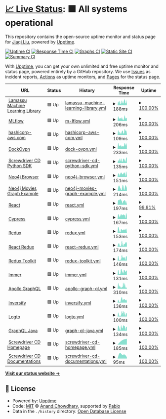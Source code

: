 # [📈 Live Status](https://status.qubitpi.org): <!--live status--> **🟩 All systems operational**

This repository contains the open-source uptime monitor and status page for [Jiaqi Liu](www.qubitpi.org), powered by [Upptime](https://github.com/upptime/upptime).

[![Uptime CI](https://github.com/QubitPi/documentation-status/workflows/Uptime%20CI/badge.svg)](https://github.com/QubitPi/documentation-status/actions?query=workflow%3A%22Uptime+CI%22)
[![Response Time CI](https://github.com/QubitPi/documentation-status/workflows/Response%20Time%20CI/badge.svg)](https://github.com/QubitPi/documentation-status/actions?query=workflow%3A%22Response+Time+CI%22)
[![Graphs CI](https://github.com/QubitPi/documentation-status/workflows/Graphs%20CI/badge.svg)](https://github.com/QubitPi/documentation-status/actions?query=workflow%3A%22Graphs+CI%22)
[![Static Site CI](https://github.com/QubitPi/documentation-status/workflows/Static%20Site%20CI/badge.svg)](https://github.com/QubitPi/documentation-status/actions?query=workflow%3A%22Static+Site+CI%22)
[![Summary CI](https://github.com/QubitPi/documentation-status/workflows/Summary%20CI/badge.svg)](https://github.com/QubitPi/documentation-status/actions?query=workflow%3A%22Summary+CI%22)

With [Upptime](https://upptime.js.org), you can get your own unlimited and free uptime monitor and status page, powered entirely by a GitHub repository. We use [Issues](https://github.com/QubitPi/documentation-status/issues) as incident reports, [Actions](https://github.com/QubitPi/documentation-status/actions) as uptime monitors, and [Pages](https://status.qubitpi.org) for the status page.

<!--start: status pages-->
<!-- This summary is generated by Upptime (https://github.com/upptime/upptime) -->
<!-- Do not edit this manually, your changes will be overwritten -->
<!-- prettier-ignore -->
| URL | Status | History | Response Time | Uptime |
| --- | ------ | ------- | ------------- | ------ |
| <img alt="" src="https://icons.duckduckgo.com/ip3/docs.lamassu.dev.ico" height="13"> [Lamassu Machine Learning Library](https://docs.lamassu.dev/en/latest/) | 🟩 Up | [lamassu-machine-learning-library.yml](https://github.com/QubitPi/documentation-status/commits/HEAD/history/lamassu-machine-learning-library.yml) | <details><summary><img alt="Response time graph" src="./graphs/lamassu-machine-learning-library/response-time-week.png" height="20"> 188ms</summary><br><a href="https://status.qubitpi.org/history/lamassu-machine-learning-library"><img alt="Response time 175" src="https://img.shields.io/endpoint?url=https%3A%2F%2Fraw.githubusercontent.com%2FQubitPi%2Fdocumentation-status%2FHEAD%2Fapi%2Flamassu-machine-learning-library%2Fresponse-time.json"></a><br><a href="https://status.qubitpi.org/history/lamassu-machine-learning-library"><img alt="24-hour response time 246" src="https://img.shields.io/endpoint?url=https%3A%2F%2Fraw.githubusercontent.com%2FQubitPi%2Fdocumentation-status%2FHEAD%2Fapi%2Flamassu-machine-learning-library%2Fresponse-time-day.json"></a><br><a href="https://status.qubitpi.org/history/lamassu-machine-learning-library"><img alt="7-day response time 188" src="https://img.shields.io/endpoint?url=https%3A%2F%2Fraw.githubusercontent.com%2FQubitPi%2Fdocumentation-status%2FHEAD%2Fapi%2Flamassu-machine-learning-library%2Fresponse-time-week.json"></a><br><a href="https://status.qubitpi.org/history/lamassu-machine-learning-library"><img alt="30-day response time 176" src="https://img.shields.io/endpoint?url=https%3A%2F%2Fraw.githubusercontent.com%2FQubitPi%2Fdocumentation-status%2FHEAD%2Fapi%2Flamassu-machine-learning-library%2Fresponse-time-month.json"></a><br><a href="https://status.qubitpi.org/history/lamassu-machine-learning-library"><img alt="1-year response time 175" src="https://img.shields.io/endpoint?url=https%3A%2F%2Fraw.githubusercontent.com%2FQubitPi%2Fdocumentation-status%2FHEAD%2Fapi%2Flamassu-machine-learning-library%2Fresponse-time-year.json"></a></details> | <details><summary><a href="https://status.qubitpi.org/history/lamassu-machine-learning-library">100.00%</a></summary><a href="https://status.qubitpi.org/history/lamassu-machine-learning-library"><img alt="All-time uptime 100.00%" src="https://img.shields.io/endpoint?url=https%3A%2F%2Fraw.githubusercontent.com%2FQubitPi%2Fdocumentation-status%2FHEAD%2Fapi%2Flamassu-machine-learning-library%2Fuptime.json"></a><br><a href="https://status.qubitpi.org/history/lamassu-machine-learning-library"><img alt="24-hour uptime 100.00%" src="https://img.shields.io/endpoint?url=https%3A%2F%2Fraw.githubusercontent.com%2FQubitPi%2Fdocumentation-status%2FHEAD%2Fapi%2Flamassu-machine-learning-library%2Fuptime-day.json"></a><br><a href="https://status.qubitpi.org/history/lamassu-machine-learning-library"><img alt="7-day uptime 100.00%" src="https://img.shields.io/endpoint?url=https%3A%2F%2Fraw.githubusercontent.com%2FQubitPi%2Fdocumentation-status%2FHEAD%2Fapi%2Flamassu-machine-learning-library%2Fuptime-week.json"></a><br><a href="https://status.qubitpi.org/history/lamassu-machine-learning-library"><img alt="30-day uptime 100.00%" src="https://img.shields.io/endpoint?url=https%3A%2F%2Fraw.githubusercontent.com%2FQubitPi%2Fdocumentation-status%2FHEAD%2Fapi%2Flamassu-machine-learning-library%2Fuptime-month.json"></a><br><a href="https://status.qubitpi.org/history/lamassu-machine-learning-library"><img alt="1-year uptime 100.00%" src="https://img.shields.io/endpoint?url=https%3A%2F%2Fraw.githubusercontent.com%2FQubitPi%2Fdocumentation-status%2FHEAD%2Fapi%2Flamassu-machine-learning-library%2Fuptime-year.json"></a></details>
| <img alt="" src="https://icons.duckduckgo.com/ip3/mlflow.qubitpi.org.ico" height="13"> [MLflow](https://mlflow.qubitpi.org/) | 🟩 Up | [m-lflow.yml](https://github.com/QubitPi/documentation-status/commits/HEAD/history/m-lflow.yml) | <details><summary><img alt="Response time graph" src="./graphs/m-lflow/response-time-week.png" height="20"> 206ms</summary><br><a href="https://status.qubitpi.org/history/m-lflow"><img alt="Response time 215" src="https://img.shields.io/endpoint?url=https%3A%2F%2Fraw.githubusercontent.com%2FQubitPi%2Fdocumentation-status%2FHEAD%2Fapi%2Fm-lflow%2Fresponse-time.json"></a><br><a href="https://status.qubitpi.org/history/m-lflow"><img alt="24-hour response time 195" src="https://img.shields.io/endpoint?url=https%3A%2F%2Fraw.githubusercontent.com%2FQubitPi%2Fdocumentation-status%2FHEAD%2Fapi%2Fm-lflow%2Fresponse-time-day.json"></a><br><a href="https://status.qubitpi.org/history/m-lflow"><img alt="7-day response time 206" src="https://img.shields.io/endpoint?url=https%3A%2F%2Fraw.githubusercontent.com%2FQubitPi%2Fdocumentation-status%2FHEAD%2Fapi%2Fm-lflow%2Fresponse-time-week.json"></a><br><a href="https://status.qubitpi.org/history/m-lflow"><img alt="30-day response time 215" src="https://img.shields.io/endpoint?url=https%3A%2F%2Fraw.githubusercontent.com%2FQubitPi%2Fdocumentation-status%2FHEAD%2Fapi%2Fm-lflow%2Fresponse-time-month.json"></a><br><a href="https://status.qubitpi.org/history/m-lflow"><img alt="1-year response time 215" src="https://img.shields.io/endpoint?url=https%3A%2F%2Fraw.githubusercontent.com%2FQubitPi%2Fdocumentation-status%2FHEAD%2Fapi%2Fm-lflow%2Fresponse-time-year.json"></a></details> | <details><summary><a href="https://status.qubitpi.org/history/m-lflow">100.00%</a></summary><a href="https://status.qubitpi.org/history/m-lflow"><img alt="All-time uptime 99.47%" src="https://img.shields.io/endpoint?url=https%3A%2F%2Fraw.githubusercontent.com%2FQubitPi%2Fdocumentation-status%2FHEAD%2Fapi%2Fm-lflow%2Fuptime.json"></a><br><a href="https://status.qubitpi.org/history/m-lflow"><img alt="24-hour uptime 100.00%" src="https://img.shields.io/endpoint?url=https%3A%2F%2Fraw.githubusercontent.com%2FQubitPi%2Fdocumentation-status%2FHEAD%2Fapi%2Fm-lflow%2Fuptime-day.json"></a><br><a href="https://status.qubitpi.org/history/m-lflow"><img alt="7-day uptime 100.00%" src="https://img.shields.io/endpoint?url=https%3A%2F%2Fraw.githubusercontent.com%2FQubitPi%2Fdocumentation-status%2FHEAD%2Fapi%2Fm-lflow%2Fuptime-week.json"></a><br><a href="https://status.qubitpi.org/history/m-lflow"><img alt="30-day uptime 99.47%" src="https://img.shields.io/endpoint?url=https%3A%2F%2Fraw.githubusercontent.com%2FQubitPi%2Fdocumentation-status%2FHEAD%2Fapi%2Fm-lflow%2Fuptime-month.json"></a><br><a href="https://status.qubitpi.org/history/m-lflow"><img alt="1-year uptime 99.47%" src="https://img.shields.io/endpoint?url=https%3A%2F%2Fraw.githubusercontent.com%2FQubitPi%2Fdocumentation-status%2FHEAD%2Fapi%2Fm-lflow%2Fuptime-year.json"></a></details>
| <img alt="" src="https://icons.duckduckgo.com/ip3/hashicorp-aws.com.ico" height="13"> [hashicorp-aws.com](https://hashicorp-aws.com/) | 🟩 Up | [hashicorp-aws-com.yml](https://github.com/QubitPi/documentation-status/commits/HEAD/history/hashicorp-aws-com.yml) | <details><summary><img alt="Response time graph" src="./graphs/hashicorp-aws-com/response-time-week.png" height="20"> 109ms</summary><br><a href="https://status.qubitpi.org/history/hashicorp-aws-com"><img alt="Response time 112" src="https://img.shields.io/endpoint?url=https%3A%2F%2Fraw.githubusercontent.com%2FQubitPi%2Fdocumentation-status%2FHEAD%2Fapi%2Fhashicorp-aws-com%2Fresponse-time.json"></a><br><a href="https://status.qubitpi.org/history/hashicorp-aws-com"><img alt="24-hour response time 110" src="https://img.shields.io/endpoint?url=https%3A%2F%2Fraw.githubusercontent.com%2FQubitPi%2Fdocumentation-status%2FHEAD%2Fapi%2Fhashicorp-aws-com%2Fresponse-time-day.json"></a><br><a href="https://status.qubitpi.org/history/hashicorp-aws-com"><img alt="7-day response time 109" src="https://img.shields.io/endpoint?url=https%3A%2F%2Fraw.githubusercontent.com%2FQubitPi%2Fdocumentation-status%2FHEAD%2Fapi%2Fhashicorp-aws-com%2Fresponse-time-week.json"></a><br><a href="https://status.qubitpi.org/history/hashicorp-aws-com"><img alt="30-day response time 111" src="https://img.shields.io/endpoint?url=https%3A%2F%2Fraw.githubusercontent.com%2FQubitPi%2Fdocumentation-status%2FHEAD%2Fapi%2Fhashicorp-aws-com%2Fresponse-time-month.json"></a><br><a href="https://status.qubitpi.org/history/hashicorp-aws-com"><img alt="1-year response time 112" src="https://img.shields.io/endpoint?url=https%3A%2F%2Fraw.githubusercontent.com%2FQubitPi%2Fdocumentation-status%2FHEAD%2Fapi%2Fhashicorp-aws-com%2Fresponse-time-year.json"></a></details> | <details><summary><a href="https://status.qubitpi.org/history/hashicorp-aws-com">100.00%</a></summary><a href="https://status.qubitpi.org/history/hashicorp-aws-com"><img alt="All-time uptime 100.00%" src="https://img.shields.io/endpoint?url=https%3A%2F%2Fraw.githubusercontent.com%2FQubitPi%2Fdocumentation-status%2FHEAD%2Fapi%2Fhashicorp-aws-com%2Fuptime.json"></a><br><a href="https://status.qubitpi.org/history/hashicorp-aws-com"><img alt="24-hour uptime 100.00%" src="https://img.shields.io/endpoint?url=https%3A%2F%2Fraw.githubusercontent.com%2FQubitPi%2Fdocumentation-status%2FHEAD%2Fapi%2Fhashicorp-aws-com%2Fuptime-day.json"></a><br><a href="https://status.qubitpi.org/history/hashicorp-aws-com"><img alt="7-day uptime 100.00%" src="https://img.shields.io/endpoint?url=https%3A%2F%2Fraw.githubusercontent.com%2FQubitPi%2Fdocumentation-status%2FHEAD%2Fapi%2Fhashicorp-aws-com%2Fuptime-week.json"></a><br><a href="https://status.qubitpi.org/history/hashicorp-aws-com"><img alt="30-day uptime 100.00%" src="https://img.shields.io/endpoint?url=https%3A%2F%2Fraw.githubusercontent.com%2FQubitPi%2Fdocumentation-status%2FHEAD%2Fapi%2Fhashicorp-aws-com%2Fuptime-month.json"></a><br><a href="https://status.qubitpi.org/history/hashicorp-aws-com"><img alt="1-year uptime 100.00%" src="https://img.shields.io/endpoint?url=https%3A%2F%2Fraw.githubusercontent.com%2FQubitPi%2Fdocumentation-status%2FHEAD%2Fapi%2Fhashicorp-aws-com%2Fuptime-year.json"></a></details>
| <img alt="" src="https://icons.duckduckgo.com/ip3/dockovpn.qubitpi.org.ico" height="13"> [DockOvpn](https://dockovpn.qubitpi.org/) | 🟩 Up | [dock-ovpn.yml](https://github.com/QubitPi/documentation-status/commits/HEAD/history/dock-ovpn.yml) | <details><summary><img alt="Response time graph" src="./graphs/dock-ovpn/response-time-week.png" height="20"> 233ms</summary><br><a href="https://status.qubitpi.org/history/dock-ovpn"><img alt="Response time 239" src="https://img.shields.io/endpoint?url=https%3A%2F%2Fraw.githubusercontent.com%2FQubitPi%2Fdocumentation-status%2FHEAD%2Fapi%2Fdock-ovpn%2Fresponse-time.json"></a><br><a href="https://status.qubitpi.org/history/dock-ovpn"><img alt="24-hour response time 271" src="https://img.shields.io/endpoint?url=https%3A%2F%2Fraw.githubusercontent.com%2FQubitPi%2Fdocumentation-status%2FHEAD%2Fapi%2Fdock-ovpn%2Fresponse-time-day.json"></a><br><a href="https://status.qubitpi.org/history/dock-ovpn"><img alt="7-day response time 233" src="https://img.shields.io/endpoint?url=https%3A%2F%2Fraw.githubusercontent.com%2FQubitPi%2Fdocumentation-status%2FHEAD%2Fapi%2Fdock-ovpn%2Fresponse-time-week.json"></a><br><a href="https://status.qubitpi.org/history/dock-ovpn"><img alt="30-day response time 238" src="https://img.shields.io/endpoint?url=https%3A%2F%2Fraw.githubusercontent.com%2FQubitPi%2Fdocumentation-status%2FHEAD%2Fapi%2Fdock-ovpn%2Fresponse-time-month.json"></a><br><a href="https://status.qubitpi.org/history/dock-ovpn"><img alt="1-year response time 239" src="https://img.shields.io/endpoint?url=https%3A%2F%2Fraw.githubusercontent.com%2FQubitPi%2Fdocumentation-status%2FHEAD%2Fapi%2Fdock-ovpn%2Fresponse-time-year.json"></a></details> | <details><summary><a href="https://status.qubitpi.org/history/dock-ovpn">100.00%</a></summary><a href="https://status.qubitpi.org/history/dock-ovpn"><img alt="All-time uptime 100.00%" src="https://img.shields.io/endpoint?url=https%3A%2F%2Fraw.githubusercontent.com%2FQubitPi%2Fdocumentation-status%2FHEAD%2Fapi%2Fdock-ovpn%2Fuptime.json"></a><br><a href="https://status.qubitpi.org/history/dock-ovpn"><img alt="24-hour uptime 100.00%" src="https://img.shields.io/endpoint?url=https%3A%2F%2Fraw.githubusercontent.com%2FQubitPi%2Fdocumentation-status%2FHEAD%2Fapi%2Fdock-ovpn%2Fuptime-day.json"></a><br><a href="https://status.qubitpi.org/history/dock-ovpn"><img alt="7-day uptime 100.00%" src="https://img.shields.io/endpoint?url=https%3A%2F%2Fraw.githubusercontent.com%2FQubitPi%2Fdocumentation-status%2FHEAD%2Fapi%2Fdock-ovpn%2Fuptime-week.json"></a><br><a href="https://status.qubitpi.org/history/dock-ovpn"><img alt="30-day uptime 100.00%" src="https://img.shields.io/endpoint?url=https%3A%2F%2Fraw.githubusercontent.com%2FQubitPi%2Fdocumentation-status%2FHEAD%2Fapi%2Fdock-ovpn%2Fuptime-month.json"></a><br><a href="https://status.qubitpi.org/history/dock-ovpn"><img alt="1-year uptime 100.00%" src="https://img.shields.io/endpoint?url=https%3A%2F%2Fraw.githubusercontent.com%2FQubitPi%2Fdocumentation-status%2FHEAD%2Fapi%2Fdock-ovpn%2Fuptime-year.json"></a></details>
| <img alt="" src="https://icons.duckduckgo.com/ip3/screwdriver-cd-python-sdk.readthedocs.io.ico" height="13"> [Screwdriver CD Python SDK](https://screwdriver-cd-python-sdk.readthedocs.io/en/latest/) | 🟩 Up | [screwdriver-cd-python-sdk.yml](https://github.com/QubitPi/documentation-status/commits/HEAD/history/screwdriver-cd-python-sdk.yml) | <details><summary><img alt="Response time graph" src="./graphs/screwdriver-cd-python-sdk/response-time-week.png" height="20"> 135ms</summary><br><a href="https://status.qubitpi.org/history/screwdriver-cd-python-sdk"><img alt="Response time 140" src="https://img.shields.io/endpoint?url=https%3A%2F%2Fraw.githubusercontent.com%2FQubitPi%2Fdocumentation-status%2FHEAD%2Fapi%2Fscrewdriver-cd-python-sdk%2Fresponse-time.json"></a><br><a href="https://status.qubitpi.org/history/screwdriver-cd-python-sdk"><img alt="24-hour response time 223" src="https://img.shields.io/endpoint?url=https%3A%2F%2Fraw.githubusercontent.com%2FQubitPi%2Fdocumentation-status%2FHEAD%2Fapi%2Fscrewdriver-cd-python-sdk%2Fresponse-time-day.json"></a><br><a href="https://status.qubitpi.org/history/screwdriver-cd-python-sdk"><img alt="7-day response time 135" src="https://img.shields.io/endpoint?url=https%3A%2F%2Fraw.githubusercontent.com%2FQubitPi%2Fdocumentation-status%2FHEAD%2Fapi%2Fscrewdriver-cd-python-sdk%2Fresponse-time-week.json"></a><br><a href="https://status.qubitpi.org/history/screwdriver-cd-python-sdk"><img alt="30-day response time 138" src="https://img.shields.io/endpoint?url=https%3A%2F%2Fraw.githubusercontent.com%2FQubitPi%2Fdocumentation-status%2FHEAD%2Fapi%2Fscrewdriver-cd-python-sdk%2Fresponse-time-month.json"></a><br><a href="https://status.qubitpi.org/history/screwdriver-cd-python-sdk"><img alt="1-year response time 140" src="https://img.shields.io/endpoint?url=https%3A%2F%2Fraw.githubusercontent.com%2FQubitPi%2Fdocumentation-status%2FHEAD%2Fapi%2Fscrewdriver-cd-python-sdk%2Fresponse-time-year.json"></a></details> | <details><summary><a href="https://status.qubitpi.org/history/screwdriver-cd-python-sdk">100.00%</a></summary><a href="https://status.qubitpi.org/history/screwdriver-cd-python-sdk"><img alt="All-time uptime 100.00%" src="https://img.shields.io/endpoint?url=https%3A%2F%2Fraw.githubusercontent.com%2FQubitPi%2Fdocumentation-status%2FHEAD%2Fapi%2Fscrewdriver-cd-python-sdk%2Fuptime.json"></a><br><a href="https://status.qubitpi.org/history/screwdriver-cd-python-sdk"><img alt="24-hour uptime 100.00%" src="https://img.shields.io/endpoint?url=https%3A%2F%2Fraw.githubusercontent.com%2FQubitPi%2Fdocumentation-status%2FHEAD%2Fapi%2Fscrewdriver-cd-python-sdk%2Fuptime-day.json"></a><br><a href="https://status.qubitpi.org/history/screwdriver-cd-python-sdk"><img alt="7-day uptime 100.00%" src="https://img.shields.io/endpoint?url=https%3A%2F%2Fraw.githubusercontent.com%2FQubitPi%2Fdocumentation-status%2FHEAD%2Fapi%2Fscrewdriver-cd-python-sdk%2Fuptime-week.json"></a><br><a href="https://status.qubitpi.org/history/screwdriver-cd-python-sdk"><img alt="30-day uptime 100.00%" src="https://img.shields.io/endpoint?url=https%3A%2F%2Fraw.githubusercontent.com%2FQubitPi%2Fdocumentation-status%2FHEAD%2Fapi%2Fscrewdriver-cd-python-sdk%2Fuptime-month.json"></a><br><a href="https://status.qubitpi.org/history/screwdriver-cd-python-sdk"><img alt="1-year uptime 100.00%" src="https://img.shields.io/endpoint?url=https%3A%2F%2Fraw.githubusercontent.com%2FQubitPi%2Fdocumentation-status%2FHEAD%2Fapi%2Fscrewdriver-cd-python-sdk%2Fuptime-year.json"></a></details>
| <img alt="" src="https://neo4j.com/wp-content/themes/neo4jweb/favicon.ico" height="13"> [Neo4j Browser](https://neo4j-browser.qubitpi.org/) | 🟩 Up | [neo4j-browser.yml](https://github.com/QubitPi/documentation-status/commits/HEAD/history/neo4j-browser.yml) | <details><summary><img alt="Response time graph" src="./graphs/neo4j-browser/response-time-week.png" height="20"> 151ms</summary><br><a href="https://status.qubitpi.org/history/neo4j-browser"><img alt="Response time 177" src="https://img.shields.io/endpoint?url=https%3A%2F%2Fraw.githubusercontent.com%2FQubitPi%2Fdocumentation-status%2FHEAD%2Fapi%2Fneo4j-browser%2Fresponse-time.json"></a><br><a href="https://status.qubitpi.org/history/neo4j-browser"><img alt="24-hour response time 176" src="https://img.shields.io/endpoint?url=https%3A%2F%2Fraw.githubusercontent.com%2FQubitPi%2Fdocumentation-status%2FHEAD%2Fapi%2Fneo4j-browser%2Fresponse-time-day.json"></a><br><a href="https://status.qubitpi.org/history/neo4j-browser"><img alt="7-day response time 151" src="https://img.shields.io/endpoint?url=https%3A%2F%2Fraw.githubusercontent.com%2FQubitPi%2Fdocumentation-status%2FHEAD%2Fapi%2Fneo4j-browser%2Fresponse-time-week.json"></a><br><a href="https://status.qubitpi.org/history/neo4j-browser"><img alt="30-day response time 177" src="https://img.shields.io/endpoint?url=https%3A%2F%2Fraw.githubusercontent.com%2FQubitPi%2Fdocumentation-status%2FHEAD%2Fapi%2Fneo4j-browser%2Fresponse-time-month.json"></a><br><a href="https://status.qubitpi.org/history/neo4j-browser"><img alt="1-year response time 177" src="https://img.shields.io/endpoint?url=https%3A%2F%2Fraw.githubusercontent.com%2FQubitPi%2Fdocumentation-status%2FHEAD%2Fapi%2Fneo4j-browser%2Fresponse-time-year.json"></a></details> | <details><summary><a href="https://status.qubitpi.org/history/neo4j-browser">100.00%</a></summary><a href="https://status.qubitpi.org/history/neo4j-browser"><img alt="All-time uptime 100.00%" src="https://img.shields.io/endpoint?url=https%3A%2F%2Fraw.githubusercontent.com%2FQubitPi%2Fdocumentation-status%2FHEAD%2Fapi%2Fneo4j-browser%2Fuptime.json"></a><br><a href="https://status.qubitpi.org/history/neo4j-browser"><img alt="24-hour uptime 100.00%" src="https://img.shields.io/endpoint?url=https%3A%2F%2Fraw.githubusercontent.com%2FQubitPi%2Fdocumentation-status%2FHEAD%2Fapi%2Fneo4j-browser%2Fuptime-day.json"></a><br><a href="https://status.qubitpi.org/history/neo4j-browser"><img alt="7-day uptime 100.00%" src="https://img.shields.io/endpoint?url=https%3A%2F%2Fraw.githubusercontent.com%2FQubitPi%2Fdocumentation-status%2FHEAD%2Fapi%2Fneo4j-browser%2Fuptime-week.json"></a><br><a href="https://status.qubitpi.org/history/neo4j-browser"><img alt="30-day uptime 100.00%" src="https://img.shields.io/endpoint?url=https%3A%2F%2Fraw.githubusercontent.com%2FQubitPi%2Fdocumentation-status%2FHEAD%2Fapi%2Fneo4j-browser%2Fuptime-month.json"></a><br><a href="https://status.qubitpi.org/history/neo4j-browser"><img alt="1-year uptime 100.00%" src="https://img.shields.io/endpoint?url=https%3A%2F%2Fraw.githubusercontent.com%2FQubitPi%2Fdocumentation-status%2FHEAD%2Fapi%2Fneo4j-browser%2Fuptime-year.json"></a></details>
| <img alt="" src="https://neo4j.com/wp-content/themes/neo4jweb/favicon.ico" height="13"> [Neo4j Movies Graph Example](https://neo4j-graph-examples-movies.qubitpi.org/neo4j-graph-examples-movie/1/movies/) | 🟩 Up | [neo4j-movies-graph-example.yml](https://github.com/QubitPi/documentation-status/commits/HEAD/history/neo4j-movies-graph-example.yml) | <details><summary><img alt="Response time graph" src="./graphs/neo4j-movies-graph-example/response-time-week.png" height="20"> 214ms</summary><br><a href="https://status.qubitpi.org/history/neo4j-movies-graph-example"><img alt="Response time 214" src="https://img.shields.io/endpoint?url=https%3A%2F%2Fraw.githubusercontent.com%2FQubitPi%2Fdocumentation-status%2FHEAD%2Fapi%2Fneo4j-movies-graph-example%2Fresponse-time.json"></a><br><a href="https://status.qubitpi.org/history/neo4j-movies-graph-example"><img alt="24-hour response time 283" src="https://img.shields.io/endpoint?url=https%3A%2F%2Fraw.githubusercontent.com%2FQubitPi%2Fdocumentation-status%2FHEAD%2Fapi%2Fneo4j-movies-graph-example%2Fresponse-time-day.json"></a><br><a href="https://status.qubitpi.org/history/neo4j-movies-graph-example"><img alt="7-day response time 214" src="https://img.shields.io/endpoint?url=https%3A%2F%2Fraw.githubusercontent.com%2FQubitPi%2Fdocumentation-status%2FHEAD%2Fapi%2Fneo4j-movies-graph-example%2Fresponse-time-week.json"></a><br><a href="https://status.qubitpi.org/history/neo4j-movies-graph-example"><img alt="30-day response time 214" src="https://img.shields.io/endpoint?url=https%3A%2F%2Fraw.githubusercontent.com%2FQubitPi%2Fdocumentation-status%2FHEAD%2Fapi%2Fneo4j-movies-graph-example%2Fresponse-time-month.json"></a><br><a href="https://status.qubitpi.org/history/neo4j-movies-graph-example"><img alt="1-year response time 214" src="https://img.shields.io/endpoint?url=https%3A%2F%2Fraw.githubusercontent.com%2FQubitPi%2Fdocumentation-status%2FHEAD%2Fapi%2Fneo4j-movies-graph-example%2Fresponse-time-year.json"></a></details> | <details><summary><a href="https://status.qubitpi.org/history/neo4j-movies-graph-example">100.00%</a></summary><a href="https://status.qubitpi.org/history/neo4j-movies-graph-example"><img alt="All-time uptime 100.00%" src="https://img.shields.io/endpoint?url=https%3A%2F%2Fraw.githubusercontent.com%2FQubitPi%2Fdocumentation-status%2FHEAD%2Fapi%2Fneo4j-movies-graph-example%2Fuptime.json"></a><br><a href="https://status.qubitpi.org/history/neo4j-movies-graph-example"><img alt="24-hour uptime 100.00%" src="https://img.shields.io/endpoint?url=https%3A%2F%2Fraw.githubusercontent.com%2FQubitPi%2Fdocumentation-status%2FHEAD%2Fapi%2Fneo4j-movies-graph-example%2Fuptime-day.json"></a><br><a href="https://status.qubitpi.org/history/neo4j-movies-graph-example"><img alt="7-day uptime 100.00%" src="https://img.shields.io/endpoint?url=https%3A%2F%2Fraw.githubusercontent.com%2FQubitPi%2Fdocumentation-status%2FHEAD%2Fapi%2Fneo4j-movies-graph-example%2Fuptime-week.json"></a><br><a href="https://status.qubitpi.org/history/neo4j-movies-graph-example"><img alt="30-day uptime 100.00%" src="https://img.shields.io/endpoint?url=https%3A%2F%2Fraw.githubusercontent.com%2FQubitPi%2Fdocumentation-status%2FHEAD%2Fapi%2Fneo4j-movies-graph-example%2Fuptime-month.json"></a><br><a href="https://status.qubitpi.org/history/neo4j-movies-graph-example"><img alt="1-year uptime 100.00%" src="https://img.shields.io/endpoint?url=https%3A%2F%2Fraw.githubusercontent.com%2FQubitPi%2Fdocumentation-status%2FHEAD%2Fapi%2Fneo4j-movies-graph-example%2Fuptime-year.json"></a></details>
| <img alt="" src="https://icons.duckduckgo.com/ip3/react.qubitpi.org.ico" height="13"> [React](https://react.qubitpi.org/) | 🟩 Up | [react.yml](https://github.com/QubitPi/documentation-status/commits/HEAD/history/react.yml) | <details><summary><img alt="Response time graph" src="./graphs/react/response-time-week.png" height="20"> 197ms</summary><br><a href="https://status.qubitpi.org/history/react"><img alt="Response time 204" src="https://img.shields.io/endpoint?url=https%3A%2F%2Fraw.githubusercontent.com%2FQubitPi%2Fdocumentation-status%2FHEAD%2Fapi%2Freact%2Fresponse-time.json"></a><br><a href="https://status.qubitpi.org/history/react"><img alt="24-hour response time 138" src="https://img.shields.io/endpoint?url=https%3A%2F%2Fraw.githubusercontent.com%2FQubitPi%2Fdocumentation-status%2FHEAD%2Fapi%2Freact%2Fresponse-time-day.json"></a><br><a href="https://status.qubitpi.org/history/react"><img alt="7-day response time 197" src="https://img.shields.io/endpoint?url=https%3A%2F%2Fraw.githubusercontent.com%2FQubitPi%2Fdocumentation-status%2FHEAD%2Fapi%2Freact%2Fresponse-time-week.json"></a><br><a href="https://status.qubitpi.org/history/react"><img alt="30-day response time 204" src="https://img.shields.io/endpoint?url=https%3A%2F%2Fraw.githubusercontent.com%2FQubitPi%2Fdocumentation-status%2FHEAD%2Fapi%2Freact%2Fresponse-time-month.json"></a><br><a href="https://status.qubitpi.org/history/react"><img alt="1-year response time 204" src="https://img.shields.io/endpoint?url=https%3A%2F%2Fraw.githubusercontent.com%2FQubitPi%2Fdocumentation-status%2FHEAD%2Fapi%2Freact%2Fresponse-time-year.json"></a></details> | <details><summary><a href="https://status.qubitpi.org/history/react">99.91%</a></summary><a href="https://status.qubitpi.org/history/react"><img alt="All-time uptime 99.94%" src="https://img.shields.io/endpoint?url=https%3A%2F%2Fraw.githubusercontent.com%2FQubitPi%2Fdocumentation-status%2FHEAD%2Fapi%2Freact%2Fuptime.json"></a><br><a href="https://status.qubitpi.org/history/react"><img alt="24-hour uptime 99.34%" src="https://img.shields.io/endpoint?url=https%3A%2F%2Fraw.githubusercontent.com%2FQubitPi%2Fdocumentation-status%2FHEAD%2Fapi%2Freact%2Fuptime-day.json"></a><br><a href="https://status.qubitpi.org/history/react"><img alt="7-day uptime 99.91%" src="https://img.shields.io/endpoint?url=https%3A%2F%2Fraw.githubusercontent.com%2FQubitPi%2Fdocumentation-status%2FHEAD%2Fapi%2Freact%2Fuptime-week.json"></a><br><a href="https://status.qubitpi.org/history/react"><img alt="30-day uptime 99.94%" src="https://img.shields.io/endpoint?url=https%3A%2F%2Fraw.githubusercontent.com%2FQubitPi%2Fdocumentation-status%2FHEAD%2Fapi%2Freact%2Fuptime-month.json"></a><br><a href="https://status.qubitpi.org/history/react"><img alt="1-year uptime 99.94%" src="https://img.shields.io/endpoint?url=https%3A%2F%2Fraw.githubusercontent.com%2FQubitPi%2Fdocumentation-status%2FHEAD%2Fapi%2Freact%2Fuptime-year.json"></a></details>
| <img alt="" src="https://icons.duckduckgo.com/ip3/cypress.qubitpi.org.ico" height="13"> [Cypress](https://cypress.qubitpi.org/) | 🟩 Up | [cypress.yml](https://github.com/QubitPi/documentation-status/commits/HEAD/history/cypress.yml) | <details><summary><img alt="Response time graph" src="./graphs/cypress/response-time-week.png" height="20"> 167ms</summary><br><a href="https://status.qubitpi.org/history/cypress"><img alt="Response time 202" src="https://img.shields.io/endpoint?url=https%3A%2F%2Fraw.githubusercontent.com%2FQubitPi%2Fdocumentation-status%2FHEAD%2Fapi%2Fcypress%2Fresponse-time.json"></a><br><a href="https://status.qubitpi.org/history/cypress"><img alt="24-hour response time 194" src="https://img.shields.io/endpoint?url=https%3A%2F%2Fraw.githubusercontent.com%2FQubitPi%2Fdocumentation-status%2FHEAD%2Fapi%2Fcypress%2Fresponse-time-day.json"></a><br><a href="https://status.qubitpi.org/history/cypress"><img alt="7-day response time 167" src="https://img.shields.io/endpoint?url=https%3A%2F%2Fraw.githubusercontent.com%2FQubitPi%2Fdocumentation-status%2FHEAD%2Fapi%2Fcypress%2Fresponse-time-week.json"></a><br><a href="https://status.qubitpi.org/history/cypress"><img alt="30-day response time 202" src="https://img.shields.io/endpoint?url=https%3A%2F%2Fraw.githubusercontent.com%2FQubitPi%2Fdocumentation-status%2FHEAD%2Fapi%2Fcypress%2Fresponse-time-month.json"></a><br><a href="https://status.qubitpi.org/history/cypress"><img alt="1-year response time 202" src="https://img.shields.io/endpoint?url=https%3A%2F%2Fraw.githubusercontent.com%2FQubitPi%2Fdocumentation-status%2FHEAD%2Fapi%2Fcypress%2Fresponse-time-year.json"></a></details> | <details><summary><a href="https://status.qubitpi.org/history/cypress">100.00%</a></summary><a href="https://status.qubitpi.org/history/cypress"><img alt="All-time uptime 100.00%" src="https://img.shields.io/endpoint?url=https%3A%2F%2Fraw.githubusercontent.com%2FQubitPi%2Fdocumentation-status%2FHEAD%2Fapi%2Fcypress%2Fuptime.json"></a><br><a href="https://status.qubitpi.org/history/cypress"><img alt="24-hour uptime 100.00%" src="https://img.shields.io/endpoint?url=https%3A%2F%2Fraw.githubusercontent.com%2FQubitPi%2Fdocumentation-status%2FHEAD%2Fapi%2Fcypress%2Fuptime-day.json"></a><br><a href="https://status.qubitpi.org/history/cypress"><img alt="7-day uptime 100.00%" src="https://img.shields.io/endpoint?url=https%3A%2F%2Fraw.githubusercontent.com%2FQubitPi%2Fdocumentation-status%2FHEAD%2Fapi%2Fcypress%2Fuptime-week.json"></a><br><a href="https://status.qubitpi.org/history/cypress"><img alt="30-day uptime 100.00%" src="https://img.shields.io/endpoint?url=https%3A%2F%2Fraw.githubusercontent.com%2FQubitPi%2Fdocumentation-status%2FHEAD%2Fapi%2Fcypress%2Fuptime-month.json"></a><br><a href="https://status.qubitpi.org/history/cypress"><img alt="1-year uptime 100.00%" src="https://img.shields.io/endpoint?url=https%3A%2F%2Fraw.githubusercontent.com%2FQubitPi%2Fdocumentation-status%2FHEAD%2Fapi%2Fcypress%2Fuptime-year.json"></a></details>
| <img alt="" src="https://icons.duckduckgo.com/ip3/redux.qubitpi.org.ico" height="13"> [Redux](https://redux.qubitpi.org/) | 🟩 Up | [redux.yml](https://github.com/QubitPi/documentation-status/commits/HEAD/history/redux.yml) | <details><summary><img alt="Response time graph" src="./graphs/redux/response-time-week.png" height="20"> 153ms</summary><br><a href="https://status.qubitpi.org/history/redux"><img alt="Response time 214" src="https://img.shields.io/endpoint?url=https%3A%2F%2Fraw.githubusercontent.com%2FQubitPi%2Fdocumentation-status%2FHEAD%2Fapi%2Fredux%2Fresponse-time.json"></a><br><a href="https://status.qubitpi.org/history/redux"><img alt="24-hour response time 160" src="https://img.shields.io/endpoint?url=https%3A%2F%2Fraw.githubusercontent.com%2FQubitPi%2Fdocumentation-status%2FHEAD%2Fapi%2Fredux%2Fresponse-time-day.json"></a><br><a href="https://status.qubitpi.org/history/redux"><img alt="7-day response time 153" src="https://img.shields.io/endpoint?url=https%3A%2F%2Fraw.githubusercontent.com%2FQubitPi%2Fdocumentation-status%2FHEAD%2Fapi%2Fredux%2Fresponse-time-week.json"></a><br><a href="https://status.qubitpi.org/history/redux"><img alt="30-day response time 212" src="https://img.shields.io/endpoint?url=https%3A%2F%2Fraw.githubusercontent.com%2FQubitPi%2Fdocumentation-status%2FHEAD%2Fapi%2Fredux%2Fresponse-time-month.json"></a><br><a href="https://status.qubitpi.org/history/redux"><img alt="1-year response time 214" src="https://img.shields.io/endpoint?url=https%3A%2F%2Fraw.githubusercontent.com%2FQubitPi%2Fdocumentation-status%2FHEAD%2Fapi%2Fredux%2Fresponse-time-year.json"></a></details> | <details><summary><a href="https://status.qubitpi.org/history/redux">100.00%</a></summary><a href="https://status.qubitpi.org/history/redux"><img alt="All-time uptime 100.00%" src="https://img.shields.io/endpoint?url=https%3A%2F%2Fraw.githubusercontent.com%2FQubitPi%2Fdocumentation-status%2FHEAD%2Fapi%2Fredux%2Fuptime.json"></a><br><a href="https://status.qubitpi.org/history/redux"><img alt="24-hour uptime 100.00%" src="https://img.shields.io/endpoint?url=https%3A%2F%2Fraw.githubusercontent.com%2FQubitPi%2Fdocumentation-status%2FHEAD%2Fapi%2Fredux%2Fuptime-day.json"></a><br><a href="https://status.qubitpi.org/history/redux"><img alt="7-day uptime 100.00%" src="https://img.shields.io/endpoint?url=https%3A%2F%2Fraw.githubusercontent.com%2FQubitPi%2Fdocumentation-status%2FHEAD%2Fapi%2Fredux%2Fuptime-week.json"></a><br><a href="https://status.qubitpi.org/history/redux"><img alt="30-day uptime 100.00%" src="https://img.shields.io/endpoint?url=https%3A%2F%2Fraw.githubusercontent.com%2FQubitPi%2Fdocumentation-status%2FHEAD%2Fapi%2Fredux%2Fuptime-month.json"></a><br><a href="https://status.qubitpi.org/history/redux"><img alt="1-year uptime 100.00%" src="https://img.shields.io/endpoint?url=https%3A%2F%2Fraw.githubusercontent.com%2FQubitPi%2Fdocumentation-status%2FHEAD%2Fapi%2Fredux%2Fuptime-year.json"></a></details>
| <img alt="" src="https://icons.duckduckgo.com/ip3/react-redux.qubitpi.org.ico" height="13"> [React Redux](https://react-redux.qubitpi.org/) | 🟩 Up | [react-redux.yml](https://github.com/QubitPi/documentation-status/commits/HEAD/history/react-redux.yml) | <details><summary><img alt="Response time graph" src="./graphs/react-redux/response-time-week.png" height="20"> 174ms</summary><br><a href="https://status.qubitpi.org/history/react-redux"><img alt="Response time 161" src="https://img.shields.io/endpoint?url=https%3A%2F%2Fraw.githubusercontent.com%2FQubitPi%2Fdocumentation-status%2FHEAD%2Fapi%2Freact-redux%2Fresponse-time.json"></a><br><a href="https://status.qubitpi.org/history/react-redux"><img alt="24-hour response time 238" src="https://img.shields.io/endpoint?url=https%3A%2F%2Fraw.githubusercontent.com%2FQubitPi%2Fdocumentation-status%2FHEAD%2Fapi%2Freact-redux%2Fresponse-time-day.json"></a><br><a href="https://status.qubitpi.org/history/react-redux"><img alt="7-day response time 174" src="https://img.shields.io/endpoint?url=https%3A%2F%2Fraw.githubusercontent.com%2FQubitPi%2Fdocumentation-status%2FHEAD%2Fapi%2Freact-redux%2Fresponse-time-week.json"></a><br><a href="https://status.qubitpi.org/history/react-redux"><img alt="30-day response time 161" src="https://img.shields.io/endpoint?url=https%3A%2F%2Fraw.githubusercontent.com%2FQubitPi%2Fdocumentation-status%2FHEAD%2Fapi%2Freact-redux%2Fresponse-time-month.json"></a><br><a href="https://status.qubitpi.org/history/react-redux"><img alt="1-year response time 161" src="https://img.shields.io/endpoint?url=https%3A%2F%2Fraw.githubusercontent.com%2FQubitPi%2Fdocumentation-status%2FHEAD%2Fapi%2Freact-redux%2Fresponse-time-year.json"></a></details> | <details><summary><a href="https://status.qubitpi.org/history/react-redux">100.00%</a></summary><a href="https://status.qubitpi.org/history/react-redux"><img alt="All-time uptime 100.00%" src="https://img.shields.io/endpoint?url=https%3A%2F%2Fraw.githubusercontent.com%2FQubitPi%2Fdocumentation-status%2FHEAD%2Fapi%2Freact-redux%2Fuptime.json"></a><br><a href="https://status.qubitpi.org/history/react-redux"><img alt="24-hour uptime 100.00%" src="https://img.shields.io/endpoint?url=https%3A%2F%2Fraw.githubusercontent.com%2FQubitPi%2Fdocumentation-status%2FHEAD%2Fapi%2Freact-redux%2Fuptime-day.json"></a><br><a href="https://status.qubitpi.org/history/react-redux"><img alt="7-day uptime 100.00%" src="https://img.shields.io/endpoint?url=https%3A%2F%2Fraw.githubusercontent.com%2FQubitPi%2Fdocumentation-status%2FHEAD%2Fapi%2Freact-redux%2Fuptime-week.json"></a><br><a href="https://status.qubitpi.org/history/react-redux"><img alt="30-day uptime 100.00%" src="https://img.shields.io/endpoint?url=https%3A%2F%2Fraw.githubusercontent.com%2FQubitPi%2Fdocumentation-status%2FHEAD%2Fapi%2Freact-redux%2Fuptime-month.json"></a><br><a href="https://status.qubitpi.org/history/react-redux"><img alt="1-year uptime 100.00%" src="https://img.shields.io/endpoint?url=https%3A%2F%2Fraw.githubusercontent.com%2FQubitPi%2Fdocumentation-status%2FHEAD%2Fapi%2Freact-redux%2Fuptime-year.json"></a></details>
| <img alt="" src="https://icons.duckduckgo.com/ip3/redux-toolkit.qubitpi.org.ico" height="13"> [Redux Toolkit](https://redux-toolkit.qubitpi.org/) | 🟩 Up | [redux-toolkit.yml](https://github.com/QubitPi/documentation-status/commits/HEAD/history/redux-toolkit.yml) | <details><summary><img alt="Response time graph" src="./graphs/redux-toolkit/response-time-week.png" height="20"> 146ms</summary><br><a href="https://status.qubitpi.org/history/redux-toolkit"><img alt="Response time 186" src="https://img.shields.io/endpoint?url=https%3A%2F%2Fraw.githubusercontent.com%2FQubitPi%2Fdocumentation-status%2FHEAD%2Fapi%2Fredux-toolkit%2Fresponse-time.json"></a><br><a href="https://status.qubitpi.org/history/redux-toolkit"><img alt="24-hour response time 229" src="https://img.shields.io/endpoint?url=https%3A%2F%2Fraw.githubusercontent.com%2FQubitPi%2Fdocumentation-status%2FHEAD%2Fapi%2Fredux-toolkit%2Fresponse-time-day.json"></a><br><a href="https://status.qubitpi.org/history/redux-toolkit"><img alt="7-day response time 146" src="https://img.shields.io/endpoint?url=https%3A%2F%2Fraw.githubusercontent.com%2FQubitPi%2Fdocumentation-status%2FHEAD%2Fapi%2Fredux-toolkit%2Fresponse-time-week.json"></a><br><a href="https://status.qubitpi.org/history/redux-toolkit"><img alt="30-day response time 178" src="https://img.shields.io/endpoint?url=https%3A%2F%2Fraw.githubusercontent.com%2FQubitPi%2Fdocumentation-status%2FHEAD%2Fapi%2Fredux-toolkit%2Fresponse-time-month.json"></a><br><a href="https://status.qubitpi.org/history/redux-toolkit"><img alt="1-year response time 186" src="https://img.shields.io/endpoint?url=https%3A%2F%2Fraw.githubusercontent.com%2FQubitPi%2Fdocumentation-status%2FHEAD%2Fapi%2Fredux-toolkit%2Fresponse-time-year.json"></a></details> | <details><summary><a href="https://status.qubitpi.org/history/redux-toolkit">100.00%</a></summary><a href="https://status.qubitpi.org/history/redux-toolkit"><img alt="All-time uptime 100.00%" src="https://img.shields.io/endpoint?url=https%3A%2F%2Fraw.githubusercontent.com%2FQubitPi%2Fdocumentation-status%2FHEAD%2Fapi%2Fredux-toolkit%2Fuptime.json"></a><br><a href="https://status.qubitpi.org/history/redux-toolkit"><img alt="24-hour uptime 100.00%" src="https://img.shields.io/endpoint?url=https%3A%2F%2Fraw.githubusercontent.com%2FQubitPi%2Fdocumentation-status%2FHEAD%2Fapi%2Fredux-toolkit%2Fuptime-day.json"></a><br><a href="https://status.qubitpi.org/history/redux-toolkit"><img alt="7-day uptime 100.00%" src="https://img.shields.io/endpoint?url=https%3A%2F%2Fraw.githubusercontent.com%2FQubitPi%2Fdocumentation-status%2FHEAD%2Fapi%2Fredux-toolkit%2Fuptime-week.json"></a><br><a href="https://status.qubitpi.org/history/redux-toolkit"><img alt="30-day uptime 100.00%" src="https://img.shields.io/endpoint?url=https%3A%2F%2Fraw.githubusercontent.com%2FQubitPi%2Fdocumentation-status%2FHEAD%2Fapi%2Fredux-toolkit%2Fuptime-month.json"></a><br><a href="https://status.qubitpi.org/history/redux-toolkit"><img alt="1-year uptime 100.00%" src="https://img.shields.io/endpoint?url=https%3A%2F%2Fraw.githubusercontent.com%2FQubitPi%2Fdocumentation-status%2FHEAD%2Fapi%2Fredux-toolkit%2Fuptime-year.json"></a></details>
| <img alt="" src="https://icons.duckduckgo.com/ip3/immer.qubitpi.org.ico" height="13"> [Immer](https://immer.qubitpi.org/) | 🟩 Up | [immer.yml](https://github.com/QubitPi/documentation-status/commits/HEAD/history/immer.yml) | <details><summary><img alt="Response time graph" src="./graphs/immer/response-time-week.png" height="20"> 131ms</summary><br><a href="https://status.qubitpi.org/history/immer"><img alt="Response time 133" src="https://img.shields.io/endpoint?url=https%3A%2F%2Fraw.githubusercontent.com%2FQubitPi%2Fdocumentation-status%2FHEAD%2Fapi%2Fimmer%2Fresponse-time.json"></a><br><a href="https://status.qubitpi.org/history/immer"><img alt="24-hour response time 185" src="https://img.shields.io/endpoint?url=https%3A%2F%2Fraw.githubusercontent.com%2FQubitPi%2Fdocumentation-status%2FHEAD%2Fapi%2Fimmer%2Fresponse-time-day.json"></a><br><a href="https://status.qubitpi.org/history/immer"><img alt="7-day response time 131" src="https://img.shields.io/endpoint?url=https%3A%2F%2Fraw.githubusercontent.com%2FQubitPi%2Fdocumentation-status%2FHEAD%2Fapi%2Fimmer%2Fresponse-time-week.json"></a><br><a href="https://status.qubitpi.org/history/immer"><img alt="30-day response time 133" src="https://img.shields.io/endpoint?url=https%3A%2F%2Fraw.githubusercontent.com%2FQubitPi%2Fdocumentation-status%2FHEAD%2Fapi%2Fimmer%2Fresponse-time-month.json"></a><br><a href="https://status.qubitpi.org/history/immer"><img alt="1-year response time 133" src="https://img.shields.io/endpoint?url=https%3A%2F%2Fraw.githubusercontent.com%2FQubitPi%2Fdocumentation-status%2FHEAD%2Fapi%2Fimmer%2Fresponse-time-year.json"></a></details> | <details><summary><a href="https://status.qubitpi.org/history/immer">100.00%</a></summary><a href="https://status.qubitpi.org/history/immer"><img alt="All-time uptime 100.00%" src="https://img.shields.io/endpoint?url=https%3A%2F%2Fraw.githubusercontent.com%2FQubitPi%2Fdocumentation-status%2FHEAD%2Fapi%2Fimmer%2Fuptime.json"></a><br><a href="https://status.qubitpi.org/history/immer"><img alt="24-hour uptime 100.00%" src="https://img.shields.io/endpoint?url=https%3A%2F%2Fraw.githubusercontent.com%2FQubitPi%2Fdocumentation-status%2FHEAD%2Fapi%2Fimmer%2Fuptime-day.json"></a><br><a href="https://status.qubitpi.org/history/immer"><img alt="7-day uptime 100.00%" src="https://img.shields.io/endpoint?url=https%3A%2F%2Fraw.githubusercontent.com%2FQubitPi%2Fdocumentation-status%2FHEAD%2Fapi%2Fimmer%2Fuptime-week.json"></a><br><a href="https://status.qubitpi.org/history/immer"><img alt="30-day uptime 100.00%" src="https://img.shields.io/endpoint?url=https%3A%2F%2Fraw.githubusercontent.com%2FQubitPi%2Fdocumentation-status%2FHEAD%2Fapi%2Fimmer%2Fuptime-month.json"></a><br><a href="https://status.qubitpi.org/history/immer"><img alt="1-year uptime 100.00%" src="https://img.shields.io/endpoint?url=https%3A%2F%2Fraw.githubusercontent.com%2FQubitPi%2Fdocumentation-status%2FHEAD%2Fapi%2Fimmer%2Fuptime-year.json"></a></details>
| <img alt="" src="https://icons.duckduckgo.com/ip3/apollographql.qubitpi.org.ico" height="13"> [Apollo GraphQL](https://apollographql.qubitpi.org/) | 🟩 Up | [apollo-graph-ql.yml](https://github.com/QubitPi/documentation-status/commits/HEAD/history/apollo-graph-ql.yml) | <details><summary><img alt="Response time graph" src="./graphs/apollo-graph-ql/response-time-week.png" height="20"> 310ms</summary><br><a href="https://status.qubitpi.org/history/apollo-graph-ql"><img alt="Response time 322" src="https://img.shields.io/endpoint?url=https%3A%2F%2Fraw.githubusercontent.com%2FQubitPi%2Fdocumentation-status%2FHEAD%2Fapi%2Fapollo-graph-ql%2Fresponse-time.json"></a><br><a href="https://status.qubitpi.org/history/apollo-graph-ql"><img alt="24-hour response time 136" src="https://img.shields.io/endpoint?url=https%3A%2F%2Fraw.githubusercontent.com%2FQubitPi%2Fdocumentation-status%2FHEAD%2Fapi%2Fapollo-graph-ql%2Fresponse-time-day.json"></a><br><a href="https://status.qubitpi.org/history/apollo-graph-ql"><img alt="7-day response time 310" src="https://img.shields.io/endpoint?url=https%3A%2F%2Fraw.githubusercontent.com%2FQubitPi%2Fdocumentation-status%2FHEAD%2Fapi%2Fapollo-graph-ql%2Fresponse-time-week.json"></a><br><a href="https://status.qubitpi.org/history/apollo-graph-ql"><img alt="30-day response time 323" src="https://img.shields.io/endpoint?url=https%3A%2F%2Fraw.githubusercontent.com%2FQubitPi%2Fdocumentation-status%2FHEAD%2Fapi%2Fapollo-graph-ql%2Fresponse-time-month.json"></a><br><a href="https://status.qubitpi.org/history/apollo-graph-ql"><img alt="1-year response time 322" src="https://img.shields.io/endpoint?url=https%3A%2F%2Fraw.githubusercontent.com%2FQubitPi%2Fdocumentation-status%2FHEAD%2Fapi%2Fapollo-graph-ql%2Fresponse-time-year.json"></a></details> | <details><summary><a href="https://status.qubitpi.org/history/apollo-graph-ql">100.00%</a></summary><a href="https://status.qubitpi.org/history/apollo-graph-ql"><img alt="All-time uptime 100.00%" src="https://img.shields.io/endpoint?url=https%3A%2F%2Fraw.githubusercontent.com%2FQubitPi%2Fdocumentation-status%2FHEAD%2Fapi%2Fapollo-graph-ql%2Fuptime.json"></a><br><a href="https://status.qubitpi.org/history/apollo-graph-ql"><img alt="24-hour uptime 100.00%" src="https://img.shields.io/endpoint?url=https%3A%2F%2Fraw.githubusercontent.com%2FQubitPi%2Fdocumentation-status%2FHEAD%2Fapi%2Fapollo-graph-ql%2Fuptime-day.json"></a><br><a href="https://status.qubitpi.org/history/apollo-graph-ql"><img alt="7-day uptime 100.00%" src="https://img.shields.io/endpoint?url=https%3A%2F%2Fraw.githubusercontent.com%2FQubitPi%2Fdocumentation-status%2FHEAD%2Fapi%2Fapollo-graph-ql%2Fuptime-week.json"></a><br><a href="https://status.qubitpi.org/history/apollo-graph-ql"><img alt="30-day uptime 100.00%" src="https://img.shields.io/endpoint?url=https%3A%2F%2Fraw.githubusercontent.com%2FQubitPi%2Fdocumentation-status%2FHEAD%2Fapi%2Fapollo-graph-ql%2Fuptime-month.json"></a><br><a href="https://status.qubitpi.org/history/apollo-graph-ql"><img alt="1-year uptime 100.00%" src="https://img.shields.io/endpoint?url=https%3A%2F%2Fraw.githubusercontent.com%2FQubitPi%2Fdocumentation-status%2FHEAD%2Fapi%2Fapollo-graph-ql%2Fuptime-year.json"></a></details>
| <img alt="" src="https://icons.duckduckgo.com/ip3/inversify.qubitpi.org.ico" height="13"> [Inversify](https://inversify.qubitpi.org/) | 🟩 Up | [inversify.yml](https://github.com/QubitPi/documentation-status/commits/HEAD/history/inversify.yml) | <details><summary><img alt="Response time graph" src="./graphs/inversify/response-time-week.png" height="20"> 136ms</summary><br><a href="https://status.qubitpi.org/history/inversify"><img alt="Response time 144" src="https://img.shields.io/endpoint?url=https%3A%2F%2Fraw.githubusercontent.com%2FQubitPi%2Fdocumentation-status%2FHEAD%2Fapi%2Finversify%2Fresponse-time.json"></a><br><a href="https://status.qubitpi.org/history/inversify"><img alt="24-hour response time 107" src="https://img.shields.io/endpoint?url=https%3A%2F%2Fraw.githubusercontent.com%2FQubitPi%2Fdocumentation-status%2FHEAD%2Fapi%2Finversify%2Fresponse-time-day.json"></a><br><a href="https://status.qubitpi.org/history/inversify"><img alt="7-day response time 136" src="https://img.shields.io/endpoint?url=https%3A%2F%2Fraw.githubusercontent.com%2FQubitPi%2Fdocumentation-status%2FHEAD%2Fapi%2Finversify%2Fresponse-time-week.json"></a><br><a href="https://status.qubitpi.org/history/inversify"><img alt="30-day response time 144" src="https://img.shields.io/endpoint?url=https%3A%2F%2Fraw.githubusercontent.com%2FQubitPi%2Fdocumentation-status%2FHEAD%2Fapi%2Finversify%2Fresponse-time-month.json"></a><br><a href="https://status.qubitpi.org/history/inversify"><img alt="1-year response time 144" src="https://img.shields.io/endpoint?url=https%3A%2F%2Fraw.githubusercontent.com%2FQubitPi%2Fdocumentation-status%2FHEAD%2Fapi%2Finversify%2Fresponse-time-year.json"></a></details> | <details><summary><a href="https://status.qubitpi.org/history/inversify">100.00%</a></summary><a href="https://status.qubitpi.org/history/inversify"><img alt="All-time uptime 100.00%" src="https://img.shields.io/endpoint?url=https%3A%2F%2Fraw.githubusercontent.com%2FQubitPi%2Fdocumentation-status%2FHEAD%2Fapi%2Finversify%2Fuptime.json"></a><br><a href="https://status.qubitpi.org/history/inversify"><img alt="24-hour uptime 100.00%" src="https://img.shields.io/endpoint?url=https%3A%2F%2Fraw.githubusercontent.com%2FQubitPi%2Fdocumentation-status%2FHEAD%2Fapi%2Finversify%2Fuptime-day.json"></a><br><a href="https://status.qubitpi.org/history/inversify"><img alt="7-day uptime 100.00%" src="https://img.shields.io/endpoint?url=https%3A%2F%2Fraw.githubusercontent.com%2FQubitPi%2Fdocumentation-status%2FHEAD%2Fapi%2Finversify%2Fuptime-week.json"></a><br><a href="https://status.qubitpi.org/history/inversify"><img alt="30-day uptime 100.00%" src="https://img.shields.io/endpoint?url=https%3A%2F%2Fraw.githubusercontent.com%2FQubitPi%2Fdocumentation-status%2FHEAD%2Fapi%2Finversify%2Fuptime-month.json"></a><br><a href="https://status.qubitpi.org/history/inversify"><img alt="1-year uptime 100.00%" src="https://img.shields.io/endpoint?url=https%3A%2F%2Fraw.githubusercontent.com%2FQubitPi%2Fdocumentation-status%2FHEAD%2Fapi%2Finversify%2Fuptime-year.json"></a></details>
| <img alt="" src="https://icons.duckduckgo.com/ip3/logto.qubitpi.org.ico" height="13"> [Logto](https://logto.qubitpi.org/) | 🟩 Up | [logto.yml](https://github.com/QubitPi/documentation-status/commits/HEAD/history/logto.yml) | <details><summary><img alt="Response time graph" src="./graphs/logto/response-time-week.png" height="20"> 100ms</summary><br><a href="https://status.qubitpi.org/history/logto"><img alt="Response time 108" src="https://img.shields.io/endpoint?url=https%3A%2F%2Fraw.githubusercontent.com%2FQubitPi%2Fdocumentation-status%2FHEAD%2Fapi%2Flogto%2Fresponse-time.json"></a><br><a href="https://status.qubitpi.org/history/logto"><img alt="24-hour response time 119" src="https://img.shields.io/endpoint?url=https%3A%2F%2Fraw.githubusercontent.com%2FQubitPi%2Fdocumentation-status%2FHEAD%2Fapi%2Flogto%2Fresponse-time-day.json"></a><br><a href="https://status.qubitpi.org/history/logto"><img alt="7-day response time 100" src="https://img.shields.io/endpoint?url=https%3A%2F%2Fraw.githubusercontent.com%2FQubitPi%2Fdocumentation-status%2FHEAD%2Fapi%2Flogto%2Fresponse-time-week.json"></a><br><a href="https://status.qubitpi.org/history/logto"><img alt="30-day response time 108" src="https://img.shields.io/endpoint?url=https%3A%2F%2Fraw.githubusercontent.com%2FQubitPi%2Fdocumentation-status%2FHEAD%2Fapi%2Flogto%2Fresponse-time-month.json"></a><br><a href="https://status.qubitpi.org/history/logto"><img alt="1-year response time 108" src="https://img.shields.io/endpoint?url=https%3A%2F%2Fraw.githubusercontent.com%2FQubitPi%2Fdocumentation-status%2FHEAD%2Fapi%2Flogto%2Fresponse-time-year.json"></a></details> | <details><summary><a href="https://status.qubitpi.org/history/logto">100.00%</a></summary><a href="https://status.qubitpi.org/history/logto"><img alt="All-time uptime 100.00%" src="https://img.shields.io/endpoint?url=https%3A%2F%2Fraw.githubusercontent.com%2FQubitPi%2Fdocumentation-status%2FHEAD%2Fapi%2Flogto%2Fuptime.json"></a><br><a href="https://status.qubitpi.org/history/logto"><img alt="24-hour uptime 100.00%" src="https://img.shields.io/endpoint?url=https%3A%2F%2Fraw.githubusercontent.com%2FQubitPi%2Fdocumentation-status%2FHEAD%2Fapi%2Flogto%2Fuptime-day.json"></a><br><a href="https://status.qubitpi.org/history/logto"><img alt="7-day uptime 100.00%" src="https://img.shields.io/endpoint?url=https%3A%2F%2Fraw.githubusercontent.com%2FQubitPi%2Fdocumentation-status%2FHEAD%2Fapi%2Flogto%2Fuptime-week.json"></a><br><a href="https://status.qubitpi.org/history/logto"><img alt="30-day uptime 100.00%" src="https://img.shields.io/endpoint?url=https%3A%2F%2Fraw.githubusercontent.com%2FQubitPi%2Fdocumentation-status%2FHEAD%2Fapi%2Flogto%2Fuptime-month.json"></a><br><a href="https://status.qubitpi.org/history/logto"><img alt="1-year uptime 100.00%" src="https://img.shields.io/endpoint?url=https%3A%2F%2Fraw.githubusercontent.com%2FQubitPi%2Fdocumentation-status%2FHEAD%2Fapi%2Flogto%2Fuptime-year.json"></a></details>
| <img alt="" src="https://icons.duckduckgo.com/ip3/graphql-java.qubitpi.org.ico" height="13"> [GraphQL Java](https://graphql-java.qubitpi.org/) | 🟩 Up | [graph-ql-java.yml](https://github.com/QubitPi/documentation-status/commits/HEAD/history/graph-ql-java.yml) | <details><summary><img alt="Response time graph" src="./graphs/graph-ql-java/response-time-week.png" height="20"> 134ms</summary><br><a href="https://status.qubitpi.org/history/graph-ql-java"><img alt="Response time 142" src="https://img.shields.io/endpoint?url=https%3A%2F%2Fraw.githubusercontent.com%2FQubitPi%2Fdocumentation-status%2FHEAD%2Fapi%2Fgraph-ql-java%2Fresponse-time.json"></a><br><a href="https://status.qubitpi.org/history/graph-ql-java"><img alt="24-hour response time 159" src="https://img.shields.io/endpoint?url=https%3A%2F%2Fraw.githubusercontent.com%2FQubitPi%2Fdocumentation-status%2FHEAD%2Fapi%2Fgraph-ql-java%2Fresponse-time-day.json"></a><br><a href="https://status.qubitpi.org/history/graph-ql-java"><img alt="7-day response time 134" src="https://img.shields.io/endpoint?url=https%3A%2F%2Fraw.githubusercontent.com%2FQubitPi%2Fdocumentation-status%2FHEAD%2Fapi%2Fgraph-ql-java%2Fresponse-time-week.json"></a><br><a href="https://status.qubitpi.org/history/graph-ql-java"><img alt="30-day response time 142" src="https://img.shields.io/endpoint?url=https%3A%2F%2Fraw.githubusercontent.com%2FQubitPi%2Fdocumentation-status%2FHEAD%2Fapi%2Fgraph-ql-java%2Fresponse-time-month.json"></a><br><a href="https://status.qubitpi.org/history/graph-ql-java"><img alt="1-year response time 142" src="https://img.shields.io/endpoint?url=https%3A%2F%2Fraw.githubusercontent.com%2FQubitPi%2Fdocumentation-status%2FHEAD%2Fapi%2Fgraph-ql-java%2Fresponse-time-year.json"></a></details> | <details><summary><a href="https://status.qubitpi.org/history/graph-ql-java">100.00%</a></summary><a href="https://status.qubitpi.org/history/graph-ql-java"><img alt="All-time uptime 100.00%" src="https://img.shields.io/endpoint?url=https%3A%2F%2Fraw.githubusercontent.com%2FQubitPi%2Fdocumentation-status%2FHEAD%2Fapi%2Fgraph-ql-java%2Fuptime.json"></a><br><a href="https://status.qubitpi.org/history/graph-ql-java"><img alt="24-hour uptime 100.00%" src="https://img.shields.io/endpoint?url=https%3A%2F%2Fraw.githubusercontent.com%2FQubitPi%2Fdocumentation-status%2FHEAD%2Fapi%2Fgraph-ql-java%2Fuptime-day.json"></a><br><a href="https://status.qubitpi.org/history/graph-ql-java"><img alt="7-day uptime 100.00%" src="https://img.shields.io/endpoint?url=https%3A%2F%2Fraw.githubusercontent.com%2FQubitPi%2Fdocumentation-status%2FHEAD%2Fapi%2Fgraph-ql-java%2Fuptime-week.json"></a><br><a href="https://status.qubitpi.org/history/graph-ql-java"><img alt="30-day uptime 100.00%" src="https://img.shields.io/endpoint?url=https%3A%2F%2Fraw.githubusercontent.com%2FQubitPi%2Fdocumentation-status%2FHEAD%2Fapi%2Fgraph-ql-java%2Fuptime-month.json"></a><br><a href="https://status.qubitpi.org/history/graph-ql-java"><img alt="1-year uptime 100.00%" src="https://img.shields.io/endpoint?url=https%3A%2F%2Fraw.githubusercontent.com%2FQubitPi%2Fdocumentation-status%2FHEAD%2Fapi%2Fgraph-ql-java%2Fuptime-year.json"></a></details>
| <img alt="" src="https://screwdriver.qubitpi.org/brand/LOGOS/favicons/favicon.ico" height="13"> [Screwdriver CD Homepage](https://screwdriver.qubitpi.org/) | 🟩 Up | [screwdriver-cd-homepage.yml](https://github.com/QubitPi/documentation-status/commits/HEAD/history/screwdriver-cd-homepage.yml) | <details><summary><img alt="Response time graph" src="./graphs/screwdriver-cd-homepage/response-time-week.png" height="20"> 185ms</summary><br><a href="https://status.qubitpi.org/history/screwdriver-cd-homepage"><img alt="Response time 185" src="https://img.shields.io/endpoint?url=https%3A%2F%2Fraw.githubusercontent.com%2FQubitPi%2Fdocumentation-status%2FHEAD%2Fapi%2Fscrewdriver-cd-homepage%2Fresponse-time.json"></a><br><a href="https://status.qubitpi.org/history/screwdriver-cd-homepage"><img alt="24-hour response time 185" src="https://img.shields.io/endpoint?url=https%3A%2F%2Fraw.githubusercontent.com%2FQubitPi%2Fdocumentation-status%2FHEAD%2Fapi%2Fscrewdriver-cd-homepage%2Fresponse-time-day.json"></a><br><a href="https://status.qubitpi.org/history/screwdriver-cd-homepage"><img alt="7-day response time 185" src="https://img.shields.io/endpoint?url=https%3A%2F%2Fraw.githubusercontent.com%2FQubitPi%2Fdocumentation-status%2FHEAD%2Fapi%2Fscrewdriver-cd-homepage%2Fresponse-time-week.json"></a><br><a href="https://status.qubitpi.org/history/screwdriver-cd-homepage"><img alt="30-day response time 185" src="https://img.shields.io/endpoint?url=https%3A%2F%2Fraw.githubusercontent.com%2FQubitPi%2Fdocumentation-status%2FHEAD%2Fapi%2Fscrewdriver-cd-homepage%2Fresponse-time-month.json"></a><br><a href="https://status.qubitpi.org/history/screwdriver-cd-homepage"><img alt="1-year response time 185" src="https://img.shields.io/endpoint?url=https%3A%2F%2Fraw.githubusercontent.com%2FQubitPi%2Fdocumentation-status%2FHEAD%2Fapi%2Fscrewdriver-cd-homepage%2Fresponse-time-year.json"></a></details> | <details><summary><a href="https://status.qubitpi.org/history/screwdriver-cd-homepage">100.00%</a></summary><a href="https://status.qubitpi.org/history/screwdriver-cd-homepage"><img alt="All-time uptime 100.00%" src="https://img.shields.io/endpoint?url=https%3A%2F%2Fraw.githubusercontent.com%2FQubitPi%2Fdocumentation-status%2FHEAD%2Fapi%2Fscrewdriver-cd-homepage%2Fuptime.json"></a><br><a href="https://status.qubitpi.org/history/screwdriver-cd-homepage"><img alt="24-hour uptime 100.00%" src="https://img.shields.io/endpoint?url=https%3A%2F%2Fraw.githubusercontent.com%2FQubitPi%2Fdocumentation-status%2FHEAD%2Fapi%2Fscrewdriver-cd-homepage%2Fuptime-day.json"></a><br><a href="https://status.qubitpi.org/history/screwdriver-cd-homepage"><img alt="7-day uptime 100.00%" src="https://img.shields.io/endpoint?url=https%3A%2F%2Fraw.githubusercontent.com%2FQubitPi%2Fdocumentation-status%2FHEAD%2Fapi%2Fscrewdriver-cd-homepage%2Fuptime-week.json"></a><br><a href="https://status.qubitpi.org/history/screwdriver-cd-homepage"><img alt="30-day uptime 100.00%" src="https://img.shields.io/endpoint?url=https%3A%2F%2Fraw.githubusercontent.com%2FQubitPi%2Fdocumentation-status%2FHEAD%2Fapi%2Fscrewdriver-cd-homepage%2Fuptime-month.json"></a><br><a href="https://status.qubitpi.org/history/screwdriver-cd-homepage"><img alt="1-year uptime 100.00%" src="https://img.shields.io/endpoint?url=https%3A%2F%2Fraw.githubusercontent.com%2FQubitPi%2Fdocumentation-status%2FHEAD%2Fapi%2Fscrewdriver-cd-homepage%2Fuptime-year.json"></a></details>
| <img alt="" src="https://icons.duckduckgo.com/ip3/screwdriver-docs.qubitpi.org.ico" height="13"> [Screwdriver CD Documentations](https://screwdriver-docs.qubitpi.org/) | 🟩 Up | [screwdriver-cd-documentations.yml](https://github.com/QubitPi/documentation-status/commits/HEAD/history/screwdriver-cd-documentations.yml) | <details><summary><img alt="Response time graph" src="./graphs/screwdriver-cd-documentations/response-time-week.png" height="20"> 95ms</summary><br><a href="https://status.qubitpi.org/history/screwdriver-cd-documentations"><img alt="Response time 95" src="https://img.shields.io/endpoint?url=https%3A%2F%2Fraw.githubusercontent.com%2FQubitPi%2Fdocumentation-status%2FHEAD%2Fapi%2Fscrewdriver-cd-documentations%2Fresponse-time.json"></a><br><a href="https://status.qubitpi.org/history/screwdriver-cd-documentations"><img alt="24-hour response time 68" src="https://img.shields.io/endpoint?url=https%3A%2F%2Fraw.githubusercontent.com%2FQubitPi%2Fdocumentation-status%2FHEAD%2Fapi%2Fscrewdriver-cd-documentations%2Fresponse-time-day.json"></a><br><a href="https://status.qubitpi.org/history/screwdriver-cd-documentations"><img alt="7-day response time 95" src="https://img.shields.io/endpoint?url=https%3A%2F%2Fraw.githubusercontent.com%2FQubitPi%2Fdocumentation-status%2FHEAD%2Fapi%2Fscrewdriver-cd-documentations%2Fresponse-time-week.json"></a><br><a href="https://status.qubitpi.org/history/screwdriver-cd-documentations"><img alt="30-day response time 95" src="https://img.shields.io/endpoint?url=https%3A%2F%2Fraw.githubusercontent.com%2FQubitPi%2Fdocumentation-status%2FHEAD%2Fapi%2Fscrewdriver-cd-documentations%2Fresponse-time-month.json"></a><br><a href="https://status.qubitpi.org/history/screwdriver-cd-documentations"><img alt="1-year response time 95" src="https://img.shields.io/endpoint?url=https%3A%2F%2Fraw.githubusercontent.com%2FQubitPi%2Fdocumentation-status%2FHEAD%2Fapi%2Fscrewdriver-cd-documentations%2Fresponse-time-year.json"></a></details> | <details><summary><a href="https://status.qubitpi.org/history/screwdriver-cd-documentations">100.00%</a></summary><a href="https://status.qubitpi.org/history/screwdriver-cd-documentations"><img alt="All-time uptime 100.00%" src="https://img.shields.io/endpoint?url=https%3A%2F%2Fraw.githubusercontent.com%2FQubitPi%2Fdocumentation-status%2FHEAD%2Fapi%2Fscrewdriver-cd-documentations%2Fuptime.json"></a><br><a href="https://status.qubitpi.org/history/screwdriver-cd-documentations"><img alt="24-hour uptime 100.00%" src="https://img.shields.io/endpoint?url=https%3A%2F%2Fraw.githubusercontent.com%2FQubitPi%2Fdocumentation-status%2FHEAD%2Fapi%2Fscrewdriver-cd-documentations%2Fuptime-day.json"></a><br><a href="https://status.qubitpi.org/history/screwdriver-cd-documentations"><img alt="7-day uptime 100.00%" src="https://img.shields.io/endpoint?url=https%3A%2F%2Fraw.githubusercontent.com%2FQubitPi%2Fdocumentation-status%2FHEAD%2Fapi%2Fscrewdriver-cd-documentations%2Fuptime-week.json"></a><br><a href="https://status.qubitpi.org/history/screwdriver-cd-documentations"><img alt="30-day uptime 100.00%" src="https://img.shields.io/endpoint?url=https%3A%2F%2Fraw.githubusercontent.com%2FQubitPi%2Fdocumentation-status%2FHEAD%2Fapi%2Fscrewdriver-cd-documentations%2Fuptime-month.json"></a><br><a href="https://status.qubitpi.org/history/screwdriver-cd-documentations"><img alt="1-year uptime 100.00%" src="https://img.shields.io/endpoint?url=https%3A%2F%2Fraw.githubusercontent.com%2FQubitPi%2Fdocumentation-status%2FHEAD%2Fapi%2Fscrewdriver-cd-documentations%2Fuptime-year.json"></a></details>

<!--end: status pages-->

[**Visit our status website →**](https://status.qubitpi.org)

## 📄 License

- Powered by: [Upptime](https://github.com/upptime/upptime)
- Code: [MIT](./LICENSE) © [Anand Chowdhary](https://anandchowdhary.com), supported by [Pabio](https://pabio.com)
- Data in the `./history` directory: [Open Database License](https://opendatacommons.org/licenses/odbl/1-0/)
